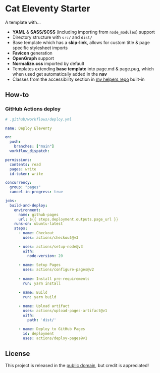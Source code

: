# Cat Eleventy Starter
A template with...
- **YAML** & **SASS/SCSS** (including importing from `node_modules`) support
- Directory structure with `src/` and `dist/`
- Base template which has a **skip-link**, allows for custom title & page specific stylesheet imports
- **Favicon** generation
- **OpenGraph** support
- **Normalize.css** imported by default
- Templates extending **base template** into page.md & page.pug, which when used get automatically added in the **nav**
- Classes from the accessibility section in [my helpers repo](https://github.com/Denperidge/helpers) built-in

## How-to

### GitHub Actions deploy
```yaml
# .github/workflows/deploy.yml

name: Deploy Eleventy

on:
  push:
    branches: ["main"]
  workflow_dispatch:

permissions:
  contents: read
  pages: write
  id-token: write

concurrency:
  group: "pages"
  cancel-in-progress: true

jobs:
  build-and-deploy:
    environment:
      name: github-pages
      url: ${{ steps.deployment.outputs.page_url }}
    runs-on: ubuntu-latest
    steps:
      - name: Checkout
        uses: actions/checkout@v3

      - uses: actions/setup-node@v3
        with:
          node-version: 20
      
      - name: Setup Pages
        uses: actions/configure-pages@v2
        
      - name: Install pre-requirements
        run: yarn install

      - name: Build
        run: yarn build
        
      - name: Upload artifact
        uses: actions/upload-pages-artifact@v1
        with:
          path: 'dist/'

      - name: Deploy to GitHub Pages
        id: deployment
        uses: actions/deploy-pages@v1
```

## License
This project is released in the [public domain](LICENSE), but credit is appreciated!

